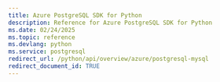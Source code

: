 ```yaml
---
title: Azure PostgreSQL SDK for Python
description: Reference for Azure PostgreSQL SDK for Python
ms.date: 02/24/2025
ms.topic: reference
ms.devlang: python
ms.service: postgresql
redirect_url: /python/api/overview/azure/postgresql-mysql
redirect_document_id: TRUE
---
```

